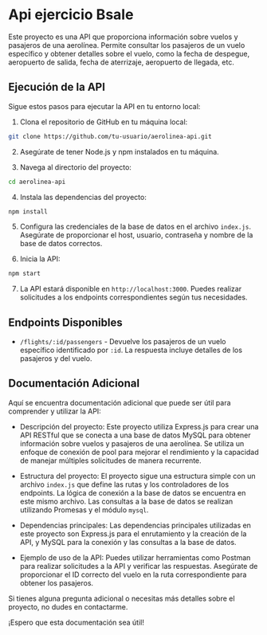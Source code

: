 # Api ejercicio Bsale

Este proyecto es una API que proporciona información sobre vuelos y pasajeros de una aerolínea. Permite consultar los pasajeros de un vuelo específico y obtener detalles sobre el vuelo, como la fecha de despegue, aeropuerto de salida, fecha de aterrizaje, aeropuerto de llegada, etc.

## Ejecución de la API

Sigue estos pasos para ejecutar la API en tu entorno local:

1. Clona el repositorio de GitHub en tu máquina local:

```bash
git clone https://github.com/tu-usuario/aerolinea-api.git
```

2. Asegúrate de tener Node.js y npm instalados en tu máquina.

3. Navega al directorio del proyecto:

```bash
cd aerolinea-api
```

4. Instala las dependencias del proyecto:

```bash
npm install
```

5. Configura las credenciales de la base de datos en el archivo `index.js`. Asegúrate de proporcionar el host, usuario, contraseña y nombre de la base de datos correctos.

6. Inicia la API:

```bash
npm start
```

7. La API estará disponible en `http://localhost:3000`. Puedes realizar solicitudes a los endpoints correspondientes según tus necesidades.

## Endpoints Disponibles

- `/flights/:id/passengers` - Devuelve los pasajeros de un vuelo específico identificado por `:id`. La respuesta incluye detalles de los pasajeros y del vuelo.

## Documentación Adicional

Aquí se encuentra documentación adicional que puede ser útil para comprender y utilizar la API:

- Descripción del proyecto: Este proyecto utiliza Express.js para crear una API RESTful que se conecta a una base de datos MySQL para obtener información sobre vuelos y pasajeros de una aerolínea. Se utiliza un enfoque de conexión de pool para mejorar el rendimiento y la capacidad de manejar múltiples solicitudes de manera recurrente.

- Estructura del proyecto: El proyecto sigue una estructura simple con un archivo `index.js` que define las rutas y los controladores de los endpoints. La lógica de conexión a la base de datos se encuentra en este mismo archivo. Las consultas a la base de datos se realizan utilizando Promesas y el módulo `mysql`.

- Dependencias principales: Las dependencias principales utilizadas en este proyecto son Express.js para el enrutamiento y la creación de la API, y MySQL para la conexión y las consultas a la base de datos.

- Ejemplo de uso de la API: Puedes utilizar herramientas como Postman para realizar solicitudes a la API y verificar las respuestas. Asegúrate de proporcionar el ID correcto del vuelo en la ruta correspondiente para obtener los pasajeros.

Si tienes alguna pregunta adicional o necesitas más detalles sobre el proyecto, no dudes en contactarme.

¡Espero que esta documentación sea útil!
